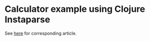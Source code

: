 # Calculator example using Clojure Instaparse

See [here](https://www.wedesoft.de/software/2024/07/05/clojure-instaparse/) for corresponding article.
